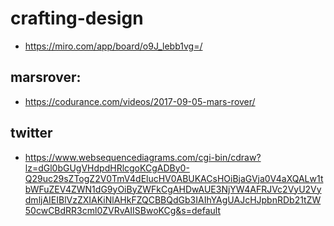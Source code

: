 # crafting-design
* https://miro.com/app/board/o9J_lebb1vg=/

## marsrover:
* https://codurance.com/videos/2017-09-05-mars-rover/

## twitter
* https://www.websequencediagrams.com/cgi-bin/cdraw?lz=dGl0bGUgVHdpdHRlcgoKCgADBy0-Q29uc29sZTogZ2V0TmV4dElucHV0ABUKACsHOiBjaGVja0V4aXQALw1tbWFuZEV4ZWN1dG9yOiByZWFkCgAHDwAUE3NjYW4AFRJVc2VyU2VydmljAIEIBlVzZXIAKiNlAHkFZQCBBQdGb3IAIhYAgUAJcHJpbnRDb21tZW50cwCBdRR3cml0ZVRvAIISBwoKCg&s=default
